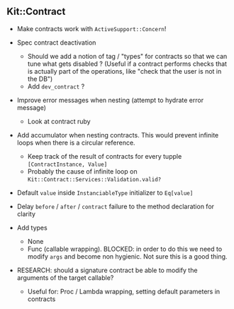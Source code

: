 ## Kit::Contract

* Make contracts work with `ActiveSupport::Concern`!

* Spec contract deactivation
  * Should we add a notion of tag / "types" for contracts so that we can tune what gets disabled ? (Useful if a contract performs checks that is actually part of the operations, like "check that the user is not in the DB")
  * Add `dev_contract` ?

* Improve error messages when nesting (attempt to hydrate error message)
  * Look at contract ruby

* Add accumulator when nesting contracts. This would prevent infinite loops when there is a circular reference.
  * Keep track of the result of contracts for every tupple `[ContractInstance, Value]`
  * Probably the cause of infinite loop on `Kit::Contract::Services::Validation.valid?`

* Default `value` inside `InstanciableType` initializer to `Eq[value]`

* Delay `before` / `after` / `contract` failure to the method declaration for clarity

* Add types
  * None
  * Func (callable wrapping). BLOCKED: in order to do this we need to modify `args` and become non hygienic. Not sure this is a good thing.

* RESEARCH: should a signature contract be able to modify the arguments of the target callable?
  * Useful for: Proc / Lambda wrapping, setting default parameters in contracts

